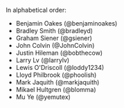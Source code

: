 In alphabetical order:

* Benjamin Oakes (@benjaminoakes)
* Bradley Smith (@bradleyd)
* Graham Siener (@gsiener)
* John Colvin (@JohnColvin)
* Justin Hileman (@bobthecow)
* Larry Lv (@larrylv)
* Lewis O'Driscoll (@loddy1234)
* Lloyd Philbrook (@phoolish)
* Mark Jaquith (@markjaquith)
* Mikael Hultgren (@blomma)
* Mu Ye (@yemutex)
